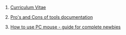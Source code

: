1. [Curriculum Vitae](/curriculum_vitae.md)

2. [Pro's and Cons of tools documentation](/Pro's_and_cons_of_tools_documentation.md)
    
3. [How to use PC mouse - guide for complete newbies](/How_to_use_PC_mouse.md)

